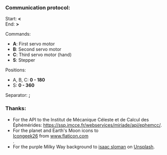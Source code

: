 ### Communication protocol:

Start: **<** <br/>
End: **>** <br/>

Commands:
- **A**: First servo motor
- **B**: Second servo motor
- **C**: Third servo motor (hand)
- **S**: Stepper

Positions:
- A, B, C: **0 - 180**
- S: **0 - 360**

Separator: **;**

### Thanks:
- For the API to the Institut de Mécanique Céleste et de Calcul des Éphémérides: https://ssp.imcce.fr/webservices/miriade/api/ephemcc/.
- For the planet and Earth's Moon icons to <div><a href="https://www.flaticon.com/authors/icongeek26" title="Icongeek26">Icongeek26</a> from <a href="https://www.flaticon.com/" title="Flaticon">www.flaticon.com</a></div>.
- For the purple Milky Way background to <span><a href="https://unsplash.com/@isaac_slo?utm_source=unsplash&amp;utm_medium=referral&amp;utm_content=creditCopyText">isaac sloman</a> on <a href="https://unsplash.com/?utm_source=unsplash&amp;utm_medium=referral&amp;utm_content=creditCopyText">Unsplash</a></span>.
